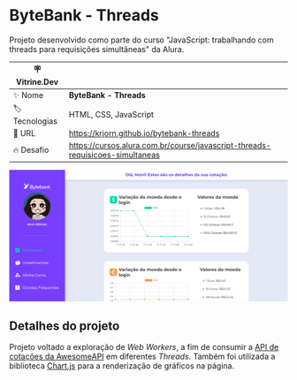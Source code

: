 # ByteBank - Threads

Projeto desenvolvido como parte do curso "JavaScript: trabalhando com threads para requisições simultâneas" da Alura.

| :placard: Vitrine.Dev ||
| ------------- | --- |
| :sparkles: Nome | **ByteBank - Threads**
| :label: Tecnologias | HTML, CSS, JavaScript
| :rocket: URL | https://krjorn.github.io/bytebank-threads
| :fire: Desafio | https://cursos.alura.com.br/course/javascript-threads-requisicoes-simultaneas

![](./imagens/project.png#vitrinedev)

## Detalhes do projeto

Projeto voltado a exploração de *Web Workers*, a fim de consumir a [API de cotações da AwesomeAPI](https://docs.awesomeapi.com.br/api-de-moedas) em diferentes *Threads*. Também foi utilizada a biblioteca [Chart.js](https://www.chartjs.org/) para a renderização de gráficos na página.